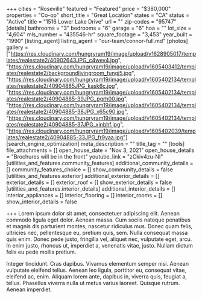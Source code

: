 +++
cities = "Roseville"
featured = "Featured"
price = "$380,000"
properties = "Co-op"
short_title = "Great Location"
states = "CA"
status = "Active"
title = "1516 Lower Lake Drive"
url = ""
zip-codes = "95747"
[details]
bathrooms = "3"
bedrooms = "6"
garage = "6"
hoa = ""
lot_size = "4,604"
mls_number = "435546-hr"
square_footage = "3,453"
year_built = "1990"
[listing_agent]
listing_agent = "our-team/connor-full.md"
[photos]
gallery = ["https://res.cloudinary.com/hungryram19/image/upload/v1628905017/templates/realestate2/40902643JPG_c4wev4.jpg", "https://res.cloudinary.com/hungryram19/image/upload/v1605403412/templates/realestate2/backgroundlivingroom_fungj5.jpg", "https://res.cloudinary.com/hungryram19/image/upload/v1605402134/templates/realestate2/40904885JPG_kask6c.jpg", "https://res.cloudinary.com/hungryram19/image/upload/v1605402134/templates/realestate2/40904885-39JPG_pgrh00.jpg", "https://res.cloudinary.com/hungryram19/image/upload/v1605402134/templates/realestate2/40904885-38JPG_x65c90.jpg", "https://res.cloudinary.com/hungryram19/image/upload/v1605402134/templates/realestate2/40904885-37JPG_xjnbhf.jpg", "https://res.cloudinary.com/hungryram19/image/upload/v1605402039/templates/realestate2/40904885-33JPG_fr9yaa.jpg"]
[search_engine_optimization]
meta_description = ""
title_tag = ""
[tools]
file_attachments = []
open_house_date = "Nov 3, 2021"
open_house_details = "Brochures will be in the front"
youtube_link = "zCkiv4zu-NI"
[utilities_and_features.community_features]
additional_community_details = []
community_features_choice = []
show_community_details = false
[utilities_and_features.exterior]
additional_exterior_details = []
exterior_details = []
exterior_roof = []
show_exterior_details = false
[utilities_and_features.interior_details]
additional_interior_details = []
interior_appliances = []
interior_flooring = []
interior_rooms = []
show_interior_details = false

+++
Lorem ipsum dolor sit amet, consectetuer adipiscing elit. Aenean commodo ligula eget dolor. Aenean massa. Cum sociis natoque penatibus et magnis dis parturient montes, nascetur ridiculus mus. Donec quam felis, ultricies nec, pellentesque eu, pretium quis, sem. Nulla consequat massa quis enim. Donec pede justo, fringilla vel, aliquet nec, vulputate eget, arcu. In enim justo, rhoncus ut, imperdiet a, venenatis vitae, justo. Nullam dictum felis eu pede mollis pretium.

Integer tincidunt. Cras dapibus. Vivamus elementum semper nisi. Aenean vulputate eleifend tellus. Aenean leo ligula, porttitor eu, consequat vitae, eleifend ac, enim. Aliquam lorem ante, dapibus in, viverra quis, feugiat a, tellus. Phasellus viverra nulla ut metus varius laoreet. Quisque rutrum. Aenean imperdiet.
